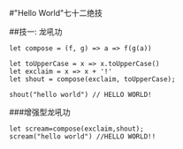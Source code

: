 #"Hello World"七十二绝技

##技一: 龙吼功
```
let compose = (f, g) => a => f(g(a))
 
let toUpperCase = x => x.toUpperCase()
let exclaim = x => x + '!'
let shout = compose(exclaim, toUpperCase);
 
shout("hello world") // HELLO WORLD!

```
###增强型龙吼功
```
let scream=compose(exclaim,shout);
scream("hello world") //HELLO WORLD!!
```
